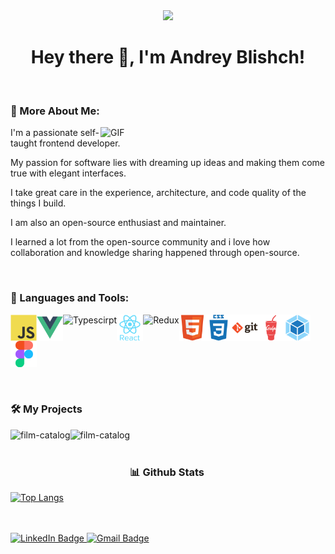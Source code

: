 <div id="header" align="center">
  <img src="https://media.giphy.com/media/3kPDmoWdBpQPNhCnUG/giphy.gif" width="100"/>
</div>

### <h1 align="center">Hey there 👋, I'm Andrey Blishch!</h1>

<br>

### 🧐 More About Me:
<img align="right" alt="GIF" src="https://raw.githubusercontent.com/rahul-jha98/rahul-jha98/main/techstack.gif" width="360px"/>
<p>I'm a passionate self-taught frontend developer.</p>
<p>My passion for software lies with dreaming up ideas and making them come true with elegant interfaces.</p>
<p>I take great care in the experience, architecture, and code quality of the things I build.</p>
<p>I am also an open-source enthusiast and maintainer.</p>
<p>I learned a lot from the open-source community and i love how collaboration and knowledge sharing happened through open-source.</p>   
   

<br>

### 🔨 Languages and Tools:
<a href="https://developer.mozilla.org/en-US/docs/Web/JavaScript" target="_blank"> <img align="left" alt="JavaScript" height ="42px" src="https://github.com/devicons/devicon/blob/master/icons/javascript/javascript-original.svg"> </a>
<a href="https://https://vuejs.org/" target="_blank"><img align="left" alt="Vue" height ="42px" src="https://github.com/devicons/devicon/blob/master/icons/vuejs/vuejs-original.svg"></a>
<a href="https://www.typescriptlang.org/" target="_blank"><img align="left" alt="Typescirpt" height ="42px" src="https://raw.githubusercontent.com/rahul-jha98/github_readme_icons/main/language_and_tools/square/typescript/typescript.svg"></a>
<a href="https://reactjs.org/" target="_blank"> <img align="left" alt="React" height ="42px" src="https://github.com/devicons/devicon/blob/master/icons/react/react-original-wordmark.svg"></a>
<a href="https://redux.js.org/" target="_blank"> <img align="left" alt="Redux" height ="42px" src="https://github.com/devicons/devicon/blob/master/icons/redux/redux-original"></a>
<a href="https://https://html.com/" target="_blank"><img align="left" alt="html" height ="42px" src="https://github.com/devicons/devicon/blob/master/icons/html5/html5-original.svg"></a>
<a href="https://https://www.w3.org/Style/CSS/Overview.en.html/" target="_blank"><img align="left" alt="CSS" height ="42px" src="https://github.com/devicons/devicon/blob/master/icons/css3/css3-plain-wordmark.svg"></a>
<a href="https://git-scm.com/" target="_blank"> <img src="https://github.com/devicons/devicon/blob/master/icons/git/git-original-wordmark.svg" align="left" alt="git" height='42px'/> </a>
<a href="https://gulpjs.com/" target="_blank"> <img src="https://github.com/devicons/devicon/blob/master/icons/gulp/gulp-plain.svg" align="left" alt="gulp" height='42px'/> </a>
<a href="https://webpack.js.org" target="_blank"> <img src="https://github.com/devicons/devicon/blob/master/icons/webpack/webpack-original.svg" align="left" alt="webpack" height='42px'/> </a>
<a href="https://www.figma.com/" target="_blank"> <img src="https://github.com/devicons/devicon/blob/master/icons/figma/figma-original.svg" alt="figma" height='42px'/> </a>

<br>

### 🛠️ My Projects
<a href="https://andrew-soldat.github.io/film-catalog/#/" target="_blank"> <img alt="film-catalog" src="https://andrew-soldat.github.io/film-catalog/assets/img/logo.svg" height="68" align="left"> </a>
<a href="https://andrew-soldat.github.io/english-for-kids/#/" target="_blank"> <img alt="film-catalog" src="https://andrew-soldat.github.io/english-for-kids/favicon.ico" height="68" align="left"> </a>

<br>
<br>

### 📊 Github Stats

[![Top Langs](https://github-readme-stats.vercel.app/api/top-langs/?username=andrew-soldat&layout=compact&theme=vision-friendly-dark)](https://github.com/anuraghazra/github-readme-stats)

<br>
<br>

<div id="badges">
  <a href="https://www.linkedin.com/in/andrew-blishch" target="_blank">
    <img src="https://img.shields.io/badge/LinkedIn-blue?style=for-the-badge&logo=linkedin&logoColor=white" alt="LinkedIn Badge"/>
  </a>
  <a href="mailto:blishch.andrew@gmail.com" target="_blank">
    <img src="https://img.shields.io/badge/Gmail-red?style=for-the-badge&logo=gmail&logoColor=green" alt="Gmail Badge"/>
  </a>
</div>

